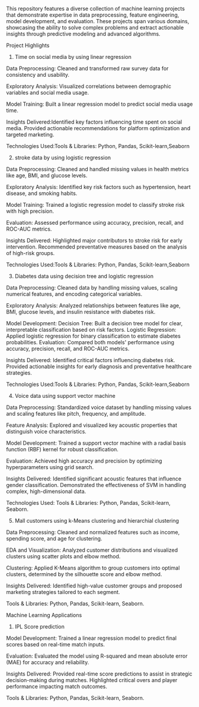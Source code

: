 This repository features a diverse collection of machine learning projects that demonstrate expertise in data preprocessing, feature engineering, model development, and evaluation. These projects span various domains, showcasing the ability to solve complex problems and extract actionable insights through predictive modeling and advanced algorithms.

Project Highlights

1) Time on social media by using linear regression

Data Preprocessing: Cleaned and transformed raw survey data for consistency and usability.

Exploratory Analysis: Visualized correlations between demographic variables and social media usage.

Model Training: Built a linear regression model to predict social media usage time.

Insights Delivered:Identified key factors influencing time spent on social media.
Provided actionable recommendations for platform optimization and targeted marketing.

Technologies Used:Tools & Libraries: Python, Pandas, Scikit-learn,Seaborn

2) stroke data by using logistic regression

Data Preprocessing: Cleaned and handled missing values in health metrics like age, BMI, and glucose levels.

Exploratory Analysis: Identified key risk factors such as hypertension, heart disease, and smoking habits.

Model Training: Trained a logistic regression model to classify stroke risk with high precision.

Evaluation: Assessed performance using accuracy, precision, recall, and ROC-AUC metrics.

Insights Delivered:
Highlighted major contributors to stroke risk for early intervention.
Recommended preventative measures based on the analysis of high-risk groups.

Technologies Used:Tools & Libraries: Python, Pandas, Scikit-learn,Seaborn

3) Diabetes data using decision tree and logistic regression

Data Preprocessing: Cleaned data by handling missing values, scaling numerical features, and encoding categorical variables.

Exploratory Analysis: Analyzed relationships between features like age, BMI, glucose levels, and insulin resistance with diabetes risk.

Model Development:
Decision Tree: Built a decision tree model for clear, interpretable classification based on risk factors.
Logistic Regression: Applied logistic regression for binary classification to estimate diabetes probabilities.
Evaluation: Compared both models' performance using accuracy, precision, recall, and ROC-AUC metrics.

Insights Delivered:
Identified critical factors influencing diabetes risk.
Provided actionable insights for early diagnosis and preventative healthcare strategies.

Technologies Used:Tools & Libraries: Python, Pandas, Scikit-learn,Seaborn

4) Voice data using support vector machine

Data Preprocessing: Standardized voice dataset by handling missing values and scaling features like pitch, frequency, and amplitude.

Feature Analysis: Explored and visualized key acoustic properties that distinguish voice characteristics.

Model Development: Trained a support vector machine with a radial basis function (RBF) kernel for robust classification.

Evaluation: Achieved high accuracy and precision by optimizing hyperparameters using grid search.

Insights Delivered:
Identified significant acoustic features that influence gender classification.
Demonstrated the effectiveness of SVM in handling complex, high-dimensional data.

Technologies Used:
Tools & Libraries: Python, Pandas, Scikit-learn, Seaborn.

5)  Mall customers using k-Means clustering and hierarchial clustering

Data Preprocessing: Cleaned and normalized features such as income, spending score, and age for clustering.

EDA and Visualization: Analyzed customer distributions and visualized clusters using scatter plots and elbow method.

Clustering: Applied K-Means algorithm to group customers into optimal clusters, determined by the silhouette score and elbow method.

Insights Delivered: Identified high-value customer groups and proposed marketing strategies tailored to each segment.

Tools & Libraries: Python, Pandas, Scikit-learn, Seaborn.

Machine Learning Applications
1) IPL Score prediction

Model Development: Trained a linear regression model to predict final scores based on real-time match inputs.

Evaluation: Evaluated the model using R-squared and mean absolute error (MAE) for accuracy and reliability.

Insights Delivered:
Provided real-time score predictions to assist in strategic decision-making during matches.
Highlighted critical overs and player performance impacting match outcomes.

Tools & Libraries: Python, Pandas, Scikit-learn, Seaborn.








